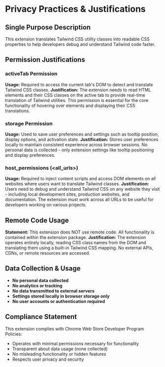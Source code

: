 # Privacy Practices & Justifications

## Single Purpose Description
This extension translates Tailwind CSS utility classes into readable CSS properties to help developers debug and understand Tailwind code faster.

## Permission Justifications

### activeTab Permission
**Usage:** Required to access the current tab's DOM to detect and translate Tailwind CSS classes.
**Justification:** The extension needs to read HTML elements and their CSS classes on the active tab to provide real-time translation of Tailwind utilities. This permission is essential for the core functionality of hovering over elements and displaying their CSS translations.

### storage Permission  
**Usage:** Used to save user preferences and settings such as tooltip position, display options, and activation state.
**Justification:** Stores user preferences locally to maintain consistent experience across browser sessions. No personal data is collected - only extension settings like tooltip positioning and display preferences.

### host_permissions (<all_urls>)
**Usage:** Required to inject content scripts and access DOM elements on all websites where users want to translate Tailwind classes.
**Justification:** Users need to debug and understand Tailwind CSS on any website they visit - including local development sites, production websites, and documentation. The extension must work across all URLs to be useful for developers working on various projects.

## Remote Code Usage
**Statement:** This extension does NOT use remote code. All functionality is contained within the extension package.
**Justification:** The extension operates entirely locally, reading CSS class names from the DOM and translating them using a built-in Tailwind CSS mapping. No external APIs, CDNs, or remote resources are accessed.

## Data Collection & Usage
- **No personal data collected**
- **No analytics or tracking**
- **No data transmitted to external servers**
- **Settings stored locally in browser storage only**
- **No user accounts or authentication required**

## Compliance Statement
This extension complies with Chrome Web Store Developer Program Policies:
- Operates with minimal permissions necessary for functionality
- Transparent about data usage (none collected)
- No misleading functionality or hidden features
- Respects user privacy and security